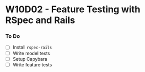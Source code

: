 # W10D02 - Feature Testing with RSpec and Rails

### To Do
- [ ] Install `rspec-rails`
- [ ] Write model tests
- [ ] Setup Capybara
- [ ] Write feature tests
